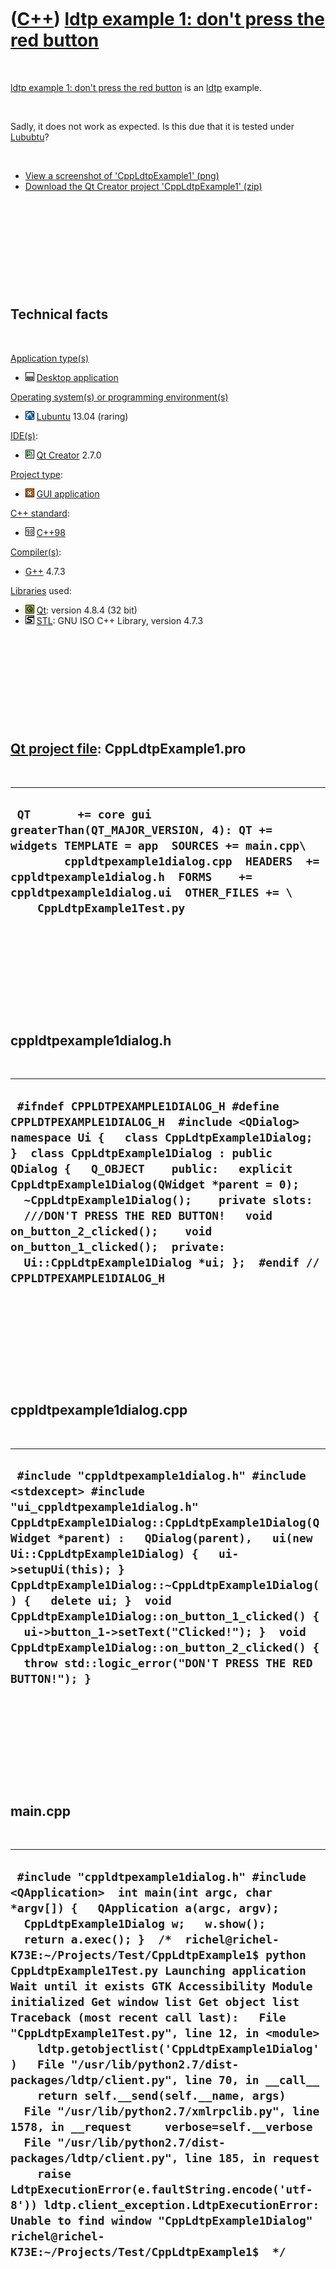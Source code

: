 
 

 

 

 

 

([C++](Cpp.md)) [ldtp example 1: don't press the red button](CppLdtpExample1.md)
==================================================================================

 

[ldtp example 1: don't press the red button](CppLdtpExample1.md) is an
[ldtp](CppLdtp.md) example.

 

Sadly, it does not work as expected. Is this due that it is tested under
[Lububtu](CppLubuntu.md)?

 

-   [View a screenshot of 'CppLdtpExample1' (png)](CppLdtpExample1.png)
-   [Download the Qt Creator project
    'CppLdtpExample1' (zip)](CppLdtpExample1.zip)

 

 

 

 

 

Technical facts
---------------

 

[Application type(s)](CppApplication.md)

-   ![Desktop](PicDesktop.png) [Desktop
    application](CppDesktopApplication.md)

[Operating system(s) or programming environment(s)](CppOs.md)

-   ![Lubuntu](PicLubuntu.png) [Lubuntu](CppLubuntu.md) 13.04 (raring)

[IDE(s)](CppIde.md):

-   ![Qt Creator](PicQtCreator.png) [Qt Creator](CppQtCreator.md) 2.7.0

[Project type](CppQtProjectType.md):

-   ![GUI](PicGui.png) [GUI application](CppGuiApplication.md)

[C++ standard](CppStandard.md):

-   ![C++98](PicCpp98.png) [C++98](Cpp98.md)

[Compiler(s)](CppCompiler.md):

-   [G++](CppGpp.md) 4.7.3

[Libraries](CppLibrary.md) used:

-   ![Qt](PicQt.png) [Qt](CppQt.md): version 4.8.4 (32 bit)
-   ![STL](PicStl.png) [STL](CppStl.md): GNU ISO C++ Library, version
    4.7.3

 

 

 

 

 

[Qt project file](CppQtProjectFile.md): CppLdtpExample1.pro
------------------------------------------------------------

 

  ------------------------------------------------------------------------------------------------------------------------------------------------------------------------------------------------------------------------------------------------------------------------
  ` QT       += core gui greaterThan(QT_MAJOR_VERSION, 4): QT += widgets TEMPLATE = app  SOURCES += main.cpp\         cppldtpexample1dialog.cpp  HEADERS  += cppldtpexample1dialog.h  FORMS    += cppldtpexample1dialog.ui  OTHER_FILES += \     CppLdtpExample1Test.py`
  ------------------------------------------------------------------------------------------------------------------------------------------------------------------------------------------------------------------------------------------------------------------------

 

 

 

 

 

cppldtpexample1dialog.h
-----------------------

 

  ---------------------------------------------------------------------------------------------------------------------------------------------------------------------------------------------------------------------------------------------------------------------------------------------------------------------------------------------------------------------------------------------------------------------------------------------------------------------------------------------------
  ` #ifndef CPPLDTPEXAMPLE1DIALOG_H #define CPPLDTPEXAMPLE1DIALOG_H  #include <QDialog>  namespace Ui {   class CppLdtpExample1Dialog; }  class CppLdtpExample1Dialog : public QDialog {   Q_OBJECT    public:   explicit CppLdtpExample1Dialog(QWidget *parent = 0);   ~CppLdtpExample1Dialog();    private slots:   ///DON'T PRESS THE RED BUTTON!   void on_button_2_clicked();    void on_button_1_clicked();  private:   Ui::CppLdtpExample1Dialog *ui; };  #endif // CPPLDTPEXAMPLE1DIALOG_H`
  ---------------------------------------------------------------------------------------------------------------------------------------------------------------------------------------------------------------------------------------------------------------------------------------------------------------------------------------------------------------------------------------------------------------------------------------------------------------------------------------------------

 

 

 

 

 

cppldtpexample1dialog.cpp
-------------------------

 

  ---------------------------------------------------------------------------------------------------------------------------------------------------------------------------------------------------------------------------------------------------------------------------------------------------------------------------------------------------------------------------------------------------------------------------------------------------------------------------------------------------------------------------------
  ` #include "cppldtpexample1dialog.h" #include <stdexcept> #include "ui_cppldtpexample1dialog.h"  CppLdtpExample1Dialog::CppLdtpExample1Dialog(QWidget *parent) :   QDialog(parent),   ui(new Ui::CppLdtpExample1Dialog) {   ui->setupUi(this); }  CppLdtpExample1Dialog::~CppLdtpExample1Dialog() {   delete ui; }  void CppLdtpExample1Dialog::on_button_1_clicked() {   ui->button_1->setText("Clicked!"); }  void CppLdtpExample1Dialog::on_button_2_clicked() {   throw std::logic_error("DON'T PRESS THE RED BUTTON!"); }`
  ---------------------------------------------------------------------------------------------------------------------------------------------------------------------------------------------------------------------------------------------------------------------------------------------------------------------------------------------------------------------------------------------------------------------------------------------------------------------------------------------------------------------------------

 

 

 

 

 

main.cpp
--------

 

  -----------------------------------------------------------------------------------------------------------------------------------------------------------------------------------------------------------------------------------------------------------------------------------------------------------------------------------------------------------------------------------------------------------------------------------------------------------------------------------------------------------------------------------------------------------------------------------------------------------------------------------------------------------------------------------------------------------------------------------------------------------------------------------------------------------------------------------------------------------------------------------------------------------------------------------------------------------------------------------------------------------------------------------------------------------------
  ` #include "cppldtpexample1dialog.h" #include <QApplication>  int main(int argc, char *argv[]) {   QApplication a(argc, argv);   CppLdtpExample1Dialog w;   w.show();      return a.exec(); }  /*  richel@richel-K73E:~/Projects/Test/CppLdtpExample1$ python CppLdtpExample1Test.py Launching application Wait until it exists GTK Accessibility Module initialized Get window list Get object list Traceback (most recent call last):   File "CppLdtpExample1Test.py", line 12, in <module>     ldtp.getobjectlist('CppLdtpExample1Dialog')   File "/usr/lib/python2.7/dist-packages/ldtp/client.py", line 70, in __call__     return self.__send(self.__name, args)   File "/usr/lib/python2.7/xmlrpclib.py", line 1578, in __request     verbose=self.__verbose   File "/usr/lib/python2.7/dist-packages/ldtp/client.py", line 185, in request     raise LdtpExecutionError(e.faultString.encode('utf-8')) ldtp.client_exception.LdtpExecutionError: Unable to find window "CppLdtpExample1Dialog" richel@richel-K73E:~/Projects/Test/CppLdtpExample1$  */`
  -----------------------------------------------------------------------------------------------------------------------------------------------------------------------------------------------------------------------------------------------------------------------------------------------------------------------------------------------------------------------------------------------------------------------------------------------------------------------------------------------------------------------------------------------------------------------------------------------------------------------------------------------------------------------------------------------------------------------------------------------------------------------------------------------------------------------------------------------------------------------------------------------------------------------------------------------------------------------------------------------------------------------------------------------------------------

 

 

 

 

 

CppLdtpExample1Test.py
----------------------

 

  ------------------------------------------------------------------------------------------------------------------------------------------------------------------------------------------------------------------------------------------------------------------------------------------------------------------------------------------------------------------------------------------------------------------------------------------------------------------------------------------------------------------------------------------------------------
  ` # gsettings set org.gnome.desktop.interface toolkit-accessibility true import ldtp import ldtputils  print 'Launching application' ldtp.launchapp ('../build-CppLdtpExample1-Desktop-Debug/CppLdtpExample1') print 'Wait until it exists' ldtp.waittillguiexist('CppLdtpExample1Dialog') print 'Get window list' ldtp.getwindowlist() print 'Get object list' ldtp.getobjectlist('CppLdtpExample1Dialog') print "Clicking buttons" ldtp.click('CppLdtpExample1Dialog','btn0') ldtp.click('CppLdtpExample1Dialog','btn1') print 'All tests succeeded???'`
  ------------------------------------------------------------------------------------------------------------------------------------------------------------------------------------------------------------------------------------------------------------------------------------------------------------------------------------------------------------------------------------------------------------------------------------------------------------------------------------------------------------------------------------------------------------

 

 

 

 

 

 

This page has been created by the [tool](Tools.md)
[CodeToHtml](ToolCodeToHtml.md)
